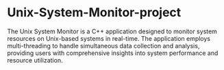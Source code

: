 # Unix-System-Monitor-project
The Unix System Monitor is a C++ application designed to monitor system resources on Unix-based systems in real-time. The application employs multi-threading to handle simultaneous data collection and analysis, providing users with comprehensive insights into system performance and resource utilization.
